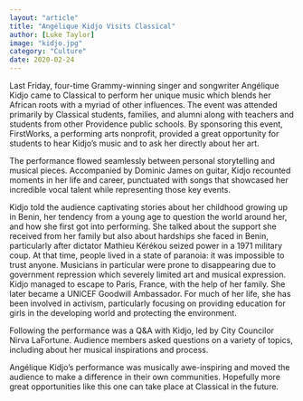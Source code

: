```yaml
---
layout: "article"
title: "Angélique Kidjo Visits Classical"
author: [Luke Taylor]
image: "kidjo.jpg"
category: "Culture"
date: 2020-02-24
---
```

Last Friday, four-time Grammy-winning singer and songwriter Angélique Kidjo came to Classical to perform her unique music which blends her African roots with a myriad of other influences. The event was attended primarily by Classical students, families, and alumni along with teachers and students from other Providence public schools. By sponsoring this event, FirstWorks, a performing arts nonprofit, provided a great opportunity for students to hear Kidjo’s music and to ask her directly about her art.

The performance flowed seamlessly between personal storytelling and musical pieces. Accompanied by Dominic James on guitar, Kidjo recounted moments in her life and career, punctuated with songs that showcased her incredible vocal talent while representing those key events.

Kidjo told the audience captivating stories about her childhood growing up in Benin, her tendency from a young age to question the world around her, and how she first got into performing. She talked about the support she received from her family but also about hardships she faced in Benin, particularly after dictator Mathieu Kérékou seized power in a 1971 military coup. At that time, people lived in a state of paranoia: it was impossible to trust anyone. Musicians in particular were prone to disappearing due to government repression which severely limited art and musical expression. Kidjo managed to escape to Paris, France, with the help of her family. She later became a UNICEF Goodwill Ambassador. For much of her life, she has been involved in activism, particularly focusing on providing education for girls in the developing world and protecting the environment.

Following the performance was a Q&A with Kidjo, led by City Councilor Nirva LaFortune. Audience members asked questions on a variety of topics, including about her musical inspirations and process.

Angélique Kidjo’s performance was musically awe-inspiring and moved the audience to make a difference in their own communities. Hopefully more great opportunities like this one can take place at Classical in the future.
